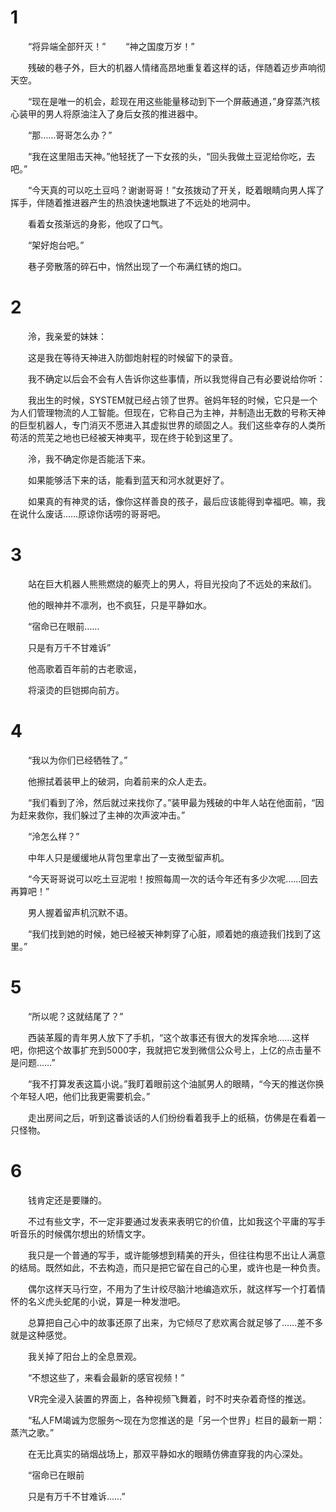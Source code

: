 # 1
　　“将异端全部歼灭！”
　　“神之国度万岁！”

　　残破的巷子外，巨大的机器人情绪高昂地重复着这样的话，伴随着迈步声响彻天空。

　　“现在是唯一的机会，趁现在用这些能量移动到下一个屏蔽通道，”身穿蒸汽核心装甲的男人将原油注入了身后女孩的推进器中。

　　“那……哥哥怎么办？”

　　“我在这里阻击天神。”他轻抚了一下女孩的头，“回头我做土豆泥给你吃，去吧。”

　　“今天真的可以吃土豆吗？谢谢哥哥！”女孩拨动了开关，眨着眼睛向男人挥了挥手，伴随着推进器产生的热浪快速地飘进了不远处的地洞中。

　　看着女孩渐远的身影，他叹了口气。

　　“架好炮台吧。”

　　巷子旁散落的碎石中，悄然出现了一个布满红锈的炮口。

# 2
　　泠，我亲爱的妹妹：

　　这是我在等待天神进入防御炮射程的时候留下的录音。

　　我不确定以后会不会有人告诉你这些事情，所以我觉得自己有必要说给你听：

　　我出生的时候，SYSTEM就已经占领了世界。爸妈年轻的时候，它只是一个为人们管理物流的人工智能。但现在，它称自己为主神，并制造出无数的号称天神的巨型机器人，专门消灭不愿进入其虚拟世界的顽固之人。我们这些幸存的人类所苟活的荒芜之地也已经被天神夷平，现在终于轮到这里了。

　　泠，我不确定你是否能活下来。

　　如果能够活下来的话，能看到蓝天和河水就更好了。

　　如果真的有神灵的话，像你这样善良的孩子，最后应该能得到幸福吧。嘛，我在说什么废话……原谅你话唠的哥哥吧。

# 3
　　站在巨大机器人熊熊燃烧的躯壳上的男人，将目光投向了不远处的来敌们。

　　他的眼神并不凛冽，也不疯狂，只是平静如水。

　　“宿命已在眼前……

　　只是有万千不甘难诉”

　　他高歌着百年前的古老歌谣，

　　将滚烫的巨铠掷向前方。

# 4
　　“我以为你们已经牺牲了。”

　　他擦拭着装甲上的破洞，向着前来的众人走去。

　　“我们看到了泠，然后就过来找你了。”装甲最为残破的中年人站在他面前，“因为赶来救你，我们躲过了主神的次声波冲击。”

　　“泠怎么样？”

　　中年人只是缓缓地从背包里拿出了一支微型留声机。

　　“今天哥哥说可以吃土豆泥啦！按照每周一次的话今年还有多少次呢……回去再算吧！”

　　男人握着留声机沉默不语。

　　“我们找到她的时候，她已经被天神刺穿了心脏，顺着她的痕迹我们找到了这里。”

# 5
　　“所以呢？这就结尾了？”

　　西装革履的青年男人放下了手机，“这个故事还有很大的发挥余地……这样吧，你把这个故事扩充到5000字，我就把它发到微信公众号上，上亿的点击量不是问题……”

　　“我不打算发表这篇小说。”我盯着眼前这个油腻男人的眼睛，“今天的推送你换个年轻人吧，他们比我更需要机会。”

　　走出房间之后，听到这番谈话的人们纷纷看着我手上的纸稿，仿佛是在看着一只怪物。

# 6
　　钱肯定还是要赚的。

　　不过有些文字，不一定非要通过发表来表明它的价值，比如我这个平庸的写手听音乐的时候偶尔想出的矫情文字。

　　我只是一个普通的写手，或许能够想到精美的开头，但往往构思不出让人满意的结局。既然如此，不去构造，而只是把它留在自己的心里，或许也是一种负责。

　　偶尔这样天马行空，不用为了生计绞尽脑汁地编造欢乐，就这样写一个打着情怀的名义虎头蛇尾的小说，算是一种发泄吧。

　　总算把自己心中的故事还原了出来，为它倾尽了悲欢离合就足够了……差不多就是这种感觉。

　　我关掉了阳台上的全息景观。

　　“不想这些了，来看会最新的感官视频！”

　　VR完全浸入装置的界面上，各种视频飞舞着，时不时夹杂着奇怪的推送。

　　“私人FM竭诚为您服务～现在为您推送的是「另一个世界」栏目的最新一期：蒸汽之歌。”

　　在无比真实的硝烟战场上，那双平静如水的眼睛仿佛直穿我的内心深处。

　　“宿命已在眼前

　　只是有万千不甘难诉……”

<!-- ##{"timestamp":1535626654}## -->